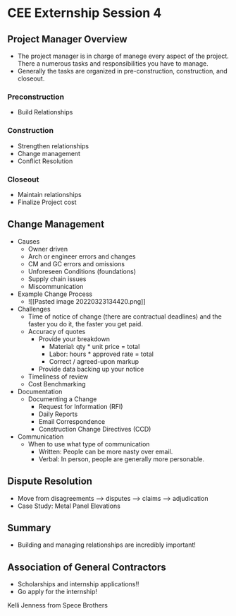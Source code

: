 # CEE Externship Session 4

## Project Manager Overview
- The project manager is in charge of manege every aspect of the project. There a numerous tasks and responsibilities you have to manage. 
- Generally the tasks are organized in pre-construction, construction, and closeout. 

### Preconstruction
- Build Relationships

### Construction
- Strengthen relationships
- Change management
- Conflict Resolution

### Closeout 
- Maintain relationships
- Finalize Project cost

## Change Management
- Causes
	- Owner driven
	- Arch or engineer errors and changes
	- CM and GC errors and omissions
	- Unforeseen Conditions (foundations)
	- Supply chain issues
	- Miscommunication
- Example Change Process
	- ![[Pasted image 20220323134420.png]]
- Challenges
	- Time of notice of change (there are contractual deadlines) and the faster you do it, the faster you get paid.
	- Accuracy of quotes
		- Provide your breakdown
			- Material: qty * unit price = total
			- Labor: hours * approved rate  = total
			- Correct / agreed-upon markup
		- Provide data backing up your notice
	- Timeliness of review
	- Cost Benchmarking
- Documentation
	- Documenting a Change
		- Request for Information (RFI)
		- Daily Reports
		- Email Correspondence
		- Construction Change Directives (CCD)
- Communication
	- When to use what type of communication
		- Written: People can be more nasty over email.
		- Verbal: In person, people are generally more personable. 

## Dispute Resolution
- Move from disagreements –> disputes –> claims –> adjudication
- Case Study: Metal Panel Elevations

## Summary
- Building and managing relationships are incredibly important!

## Association of General Contractors
- Scholarships and internship applications!!
- Go apply for the internship!


Kelli Jenness from Spece Brothers
